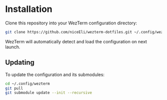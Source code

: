 # Installation

Clone this repository into your WezTerm configuration directory:

```bash
git clone https://github.com/niceEli/wezterm-dotfiles.git ~/.config/wezterm --recursive
```

WezTerm will automatically detect and load the configuration on next launch.

## Updating

To update the configuration and its submodules:

```bash
cd ~/.config/wezterm
git pull
git submodule update --init --recursive
```